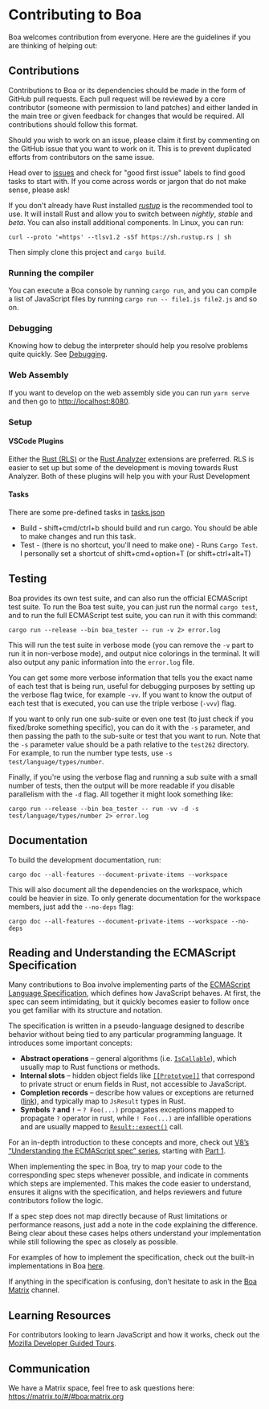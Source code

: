 # Contributing to Boa

Boa welcomes contribution from everyone. Here are the guidelines if you are
thinking of helping out:

## Contributions

Contributions to Boa or its dependencies should be made in the form of GitHub
pull requests. Each pull request will be reviewed by a core contributor
(someone with permission to land patches) and either landed in the main tree or
given feedback for changes that would be required. All contributions should
follow this format.

Should you wish to work on an issue, please claim it first by commenting on
the GitHub issue that you want to work on it. This is to prevent duplicated
efforts from contributors on the same issue.

Head over to [issues][issues] and check for "good first issue" labels to find
good tasks to start with. If you come across words or jargon that do not make
sense, please ask!

If you don't already have Rust installed [_rustup_][rustup] is the recommended
tool to use. It will install Rust and allow you to switch between _nightly_,
_stable_ and _beta_. You can also install additional components. In Linux, you
can run:

```shell
curl --proto '=https' --tlsv1.2 -sSf https://sh.rustup.rs | sh
```

Then simply clone this project and `cargo build`.

### Running the compiler

You can execute a Boa console by running `cargo run`, and you can compile a list
of JavaScript files by running `cargo run -- file1.js file2.js` and so on.

### Debugging

Knowing how to debug the interpreter should help you resolve problems quite quickly.
See [Debugging](./docs/debugging.md).

### Web Assembly

If you want to develop on the web assembly side you can run `yarn serve` and then go
to <http://localhost:8080>.

### Setup

#### VSCode Plugins

Either the [Rust (RLS)][rls_vscode] or the [Rust Analyzer][rust-analyzer_vscode]
extensions are preferred. RLS is easier to set up but some of the development is
moving towards Rust Analyzer. Both of these plugins will help you with your Rust
Development

#### Tasks

There are some pre-defined tasks in [tasks.json](.vscode/tasks.json)

- Build - shift+cmd/ctrl+b should build and run cargo. You should be able to make changes and run this task.
- Test - (there is no shortcut, you'll need to make one) - Runs `Cargo Test`.
  I personally set a shortcut of shift+cmd+option+T (or shift+ctrl+alt+T)

## Testing

Boa provides its own test suite, and can also run the official ECMAScript test suite. To run the Boa test
suite, you can just run the normal `cargo test`, and to run the full ECMAScript test suite, you can run it
with this command:

```shell
cargo run --release --bin boa_tester -- run -v 2> error.log
```

This will run the test suite in verbose mode (you can remove the `-v` part to run it in non-verbose mode),
and output nice colorings in the terminal. It will also output any panic information into the `error.log` file.

You can get some more verbose information that tells you the exact name of each test that is being run, useful
for debugging purposes by setting up the verbose flag twice, for example `-vv`. If you want to know the output of
each test that is executed, you can use the triple verbose (`-vvv`) flag.

If you want to only run one sub-suite or even one test (to just check if you fixed/broke something specific),
you can do it with the `-s` parameter, and then passing the path to the sub-suite or test that you want to run. Note
that the `-s` parameter value should be a path relative to the `test262` directory. For example, to run the number
type tests, use `-s test/language/types/number`.

Finally, if you're using the verbose flag and running a sub suite with a small number of tests, then the output will
be more readable if you disable parallelism with the `-d` flag. All together it might look something like:

```shell
cargo run --release --bin boa_tester -- run -vv -d -s test/language/types/number 2> error.log
```

## Documentation

To build the development documentation, run:

```shell
cargo doc --all-features --document-private-items --workspace
```

This will also document all the dependencies on the workspace, which could be heavier in size.
To only generate documentation for the workspace members, just add the `--no-deps` flag:

```shell
cargo doc --all-features --document-private-items --workspace --no-deps
```

## Reading and Understanding the ECMAScript Specification

Many contributions to Boa involve implementing parts of the [ECMAScript
Language Specification](https://tc39.es/ecma262/), which defines how JavaScript
behaves. At first, the spec can seem intimidating, but it quickly becomes
easier to follow once you get familiar with its structure and notation.

The specification is written in a pseudo-language designed to describe behavior
without being tied to any particular programming language. It introduces some
important concepts:

- **Abstract operations** – general algorithms (i.e. [`IsCallable`](https://tc39.es/ecma262/#sec-iscallable)),
  which usually map to Rust functions or methods.
- **Internal slots** – hidden object fields like
  [`[[Prototype]]`](https://tc39.es/ecma262/#sec-ordinary-object-internal-methods-and-internal-slots)
  that correspond to private struct or enum fields in Rust, not accessible to
  JavaScript.
- **Completion records** – describe how values or exceptions are returned
  ([link](https://tc39.es/ecma262/#sec-completion-record-specification-type)),
  and typically map to `JsResult` types in Rust.
- **Symbols `?` and `!`** – `? Foo(...)` propagates exceptions mapped to
  propagate `?` operator in rust, while `! Foo(...)` are infallible operations
  and are usually mapped to
  [`Result::expect()`](https://doc.rust-lang.org/std/result/enum.Result.html#method.expect)
  call.

For an in-depth introduction to these concepts and more, check out [V8’s “Understanding
the ECMAScript spec”
series](https://v8.dev/blog/tags/understanding-ecmascript), starting with [Part
1](https://v8.dev/blog/understanding-ecmascript-part-1).

When implementing the spec in Boa, try to map your code to the corresponding
spec steps whenever possible, and indicate in comments which steps are implemented.
This makes the code easier to understand, ensures it aligns with the
specification, and helps reviewers and future contributors follow the logic.

If a spec step does not map directly because of Rust limitations or performance
reasons, just add a note in the code explaining the difference. Being clear
about these cases helps others understand your implementation while still
following the spec as closely as possible.

For examples of how to implement the specification, check out the built-in
implementations in Boa
[here](https://github.com/boa-dev/boa/tree/main/core/engine/src/builtins).

If anything in the specification is confusing, don’t hesitate to ask in the
[Boa Matrix](https://matrix.to/#/#boa:matrix.org) channel.

## Learning Resources

For contributors looking to learn JavaScript and how it works, check out the [Mozilla Developer Guided Tours](https://www.youtube.com/playlist?list=PLo3w8EB99pqJVPhmYbYdInBvAGarDavh-).

## Communication

We have a Matrix space, feel free to ask questions here:
<https://matrix.to/#/#boa:matrix.org>

[issues]: https://github.com/boa-dev/boa/issues
[rustup]: https://rustup.rs/
[rls_vscode]: https://marketplace.visualstudio.com/items?itemName=rust-lang.rust
[rust-analyzer_vscode]: https://marketplace.visualstudio.com/items?itemName=matklad.rust-analyzer
